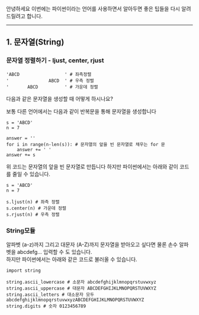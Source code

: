 안녕하세요 이번에는 파이썬이라는 언어를 사용하면서 알아두면 좋은 팁들을 다시 알려드릴려고 합니다. 

---

## 1. 문자열(String)

### 문자열 정렬하기 - ljust, center, rjust

```
'ABCD                 ' # 좌측정렬
'               ABCD  ' # 우측 정렬
'       ABCD          ' # 가운데 정렬
```

다음과 같은 문자열을 생성할 때 어떻게 하시나요?

보통 다른 언어에서는 다음과 같이 반복문을 통해 문자열을 생성합니다
```
s = 'ABCD'
n = 7

answer = ''
for i in range(n-len(s)): # 문자열의 앞을 빈 문자열로 채우는 for 문
    answer += ' '
answer += s
```
위 코드는 문자열의 앞을 빈 문자열로 만듭니다 하지만 파이썬에서는 아래와 같이 코드를 줄일 수 있습니다.

```
s = 'ABCD'
n = 7

s.ljust(n) # 좌측 정렬
s.center(n) # 가운데 정렬
s.rjust(n) # 우측 정렬
```

### String모듈 

알파벳 (a-z)까지 그리고 대문자 (A-Z)까지 문자열을 받아오고 싶다면 물론 손수 알파벳을 abcdefg... 입력할 수 도 있습니다.   
하지만 파이썬에서는 아래와 같은 코드로 불러올 수 있습니다.

```
import string 

string.ascii_lowercase # 소문자 abcdefghijklmnopqrstuvwxyz
string.ascii_uppercase # 대문자 ABCDEFGHIJKLMNOPQRSTUVWXYZ
string.ascii_letters # 대소문자 모두 abcdefghijklmnopqrstuvwxyzABCDEFGHIJKLMNOPQRSTUVWXYZ
string.digits # 숫자 0123456789
```

